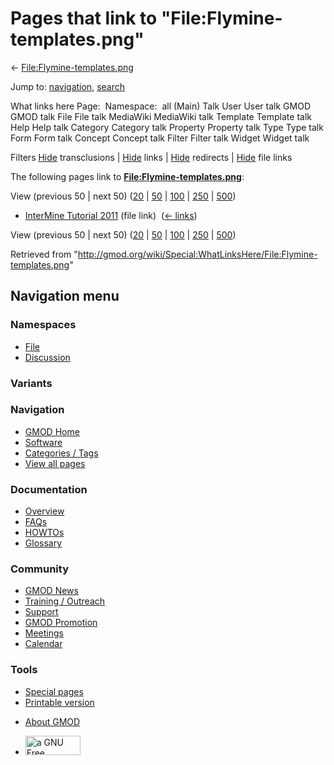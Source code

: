 <div id="mw-page-base" class="noprint">

</div>

<div id="mw-head-base" class="noprint">

</div>

<div id="content" class="mw-body" role="main">

<span id="top"></span>

<div id="mw-js-message" style="display:none;">

</div>



# <span dir="auto">Pages that link to "File:Flymine-templates.png"</span>

<div id="bodyContent">

<div id="contentSub">

←
[File:Flymine-templates.png](/wiki/File:Flymine-templates.png "File:Flymine-templates.png")

</div>

<div id="jump-to-nav" class="mw-jump">

Jump to: [navigation](#mw-navigation), [search](#p-search)

</div>

<div id="mw-content-text">

What links here Page:  Namespace:  all (Main) Talk User User talk GMOD
GMOD talk File File talk MediaWiki MediaWiki talk Template Template talk
Help Help talk Category Category talk Property Property talk Type Type
talk Form Form talk Concept Concept talk Filter Filter talk Widget
Widget talk

Filters
[Hide](/mediawiki/index.php?title=Special:WhatLinksHere/File:Flymine-templates.png&hidetrans=1 "Special:WhatLinksHere/File:Flymine-templates.png")
transclusions \|
[Hide](/mediawiki/index.php?title=Special:WhatLinksHere/File:Flymine-templates.png&hidelinks=1 "Special:WhatLinksHere/File:Flymine-templates.png")
links \|
[Hide](/mediawiki/index.php?title=Special:WhatLinksHere/File:Flymine-templates.png&hideredirs=1 "Special:WhatLinksHere/File:Flymine-templates.png")
redirects \|
[Hide](/mediawiki/index.php?title=Special:WhatLinksHere/File:Flymine-templates.png&hideimages=1 "Special:WhatLinksHere/File:Flymine-templates.png")
file links

The following pages link to
**[File:Flymine-templates.png](/wiki/File:Flymine-templates.png "File:Flymine-templates.png")**:

View (previous 50 \| next 50)
([20](/mediawiki/index.php?title=Special:WhatLinksHere/File:Flymine-templates.png&limit=20 "Special:WhatLinksHere/File:Flymine-templates.png")
\|
[50](/mediawiki/index.php?title=Special:WhatLinksHere/File:Flymine-templates.png&limit=50 "Special:WhatLinksHere/File:Flymine-templates.png")
\|
[100](/mediawiki/index.php?title=Special:WhatLinksHere/File:Flymine-templates.png&limit=100 "Special:WhatLinksHere/File:Flymine-templates.png")
\|
[250](/mediawiki/index.php?title=Special:WhatLinksHere/File:Flymine-templates.png&limit=250 "Special:WhatLinksHere/File:Flymine-templates.png")
\|
[500](/mediawiki/index.php?title=Special:WhatLinksHere/File:Flymine-templates.png&limit=500 "Special:WhatLinksHere/File:Flymine-templates.png"))

- [InterMine Tutorial
  2011](/wiki/InterMine_Tutorial_2011 "InterMine Tutorial 2011") (file
  link) ‎ <span class="mw-whatlinkshere-tools">([←
  links](/mediawiki/index.php?title=Special:WhatLinksHere&target=InterMine+Tutorial+2011 "Special:WhatLinksHere"))</span>

View (previous 50 \| next 50)
([20](/mediawiki/index.php?title=Special:WhatLinksHere/File:Flymine-templates.png&limit=20 "Special:WhatLinksHere/File:Flymine-templates.png")
\|
[50](/mediawiki/index.php?title=Special:WhatLinksHere/File:Flymine-templates.png&limit=50 "Special:WhatLinksHere/File:Flymine-templates.png")
\|
[100](/mediawiki/index.php?title=Special:WhatLinksHere/File:Flymine-templates.png&limit=100 "Special:WhatLinksHere/File:Flymine-templates.png")
\|
[250](/mediawiki/index.php?title=Special:WhatLinksHere/File:Flymine-templates.png&limit=250 "Special:WhatLinksHere/File:Flymine-templates.png")
\|
[500](/mediawiki/index.php?title=Special:WhatLinksHere/File:Flymine-templates.png&limit=500 "Special:WhatLinksHere/File:Flymine-templates.png"))

</div>

<div class="printfooter">

Retrieved from
"<http://gmod.org/wiki/Special:WhatLinksHere/File:Flymine-templates.png>"

</div>

<div id="catlinks" class="catlinks catlinks-allhidden">

</div>

<div class="visualClear">

</div>

</div>

</div>

<div id="mw-navigation">

## Navigation menu

<div id="mw-head">



<div id="left-navigation">

<div id="p-namespaces" class="vectorTabs" role="navigation"
aria-labelledby="p-namespaces-label">

### Namespaces

- <span id="ca-nstab-image"><a href="/wiki/File:Flymine-templates.png" accesskey="c"
  title="View the file page [c]">File</a></span>
- <span id="ca-talk"><a
  href="/mediawiki/index.php?title=File_talk:Flymine-templates.png&amp;action=edit&amp;redlink=1"
  accesskey="t"
  title="Discussion about the content page [t]">Discussion</a></span>

</div>

<div id="p-variants" class="vectorMenu emptyPortlet" role="navigation"
aria-labelledby="p-variants-label">

### 

### Variants[](#)

<div class="menu">

</div>

</div>

</div>

<div id="right-navigation">





</div>



</div>

</div>

</div>

<div id="mw-panel">

<div id="p-logo" role="banner">

<a href="/wiki/Main_Page"
style="background-image: url(http://gmod.org/images/GMOD-cogs.png);"
title="Visit the main page"></a>

</div>

<div id="p-Navigation" class="portal" role="navigation"
aria-labelledby="p-Navigation-label">

### Navigation

<div class="body">

- <span id="n-GMOD-Home">[GMOD Home](/wiki/Main_Page)</span>
- <span id="n-Software">[Software](/wiki/GMOD_Components)</span>
- <span id="n-Categories-.2F-Tags">[Categories /
  Tags](/wiki/Categories)</span>
- <span id="n-View-all-pages">[View all
  pages](/wiki/Special:AllPages)</span>

</div>

</div>

<div id="p-Documentation" class="portal" role="navigation"
aria-labelledby="p-Documentation-label">

### Documentation

<div class="body">

- <span id="n-Overview">[Overview](/wiki/Overview)</span>
- <span id="n-FAQs">[FAQs](/wiki/Category:FAQ)</span>
- <span id="n-HOWTOs">[HOWTOs](/wiki/Category:HOWTO)</span>
- <span id="n-Glossary">[Glossary](/wiki/Glossary)</span>

</div>

</div>

<div id="p-Community" class="portal" role="navigation"
aria-labelledby="p-Community-label">

### Community

<div class="body">

- <span id="n-GMOD-News">[GMOD News](/wiki/GMOD_News)</span>
- <span id="n-Training-.2F-Outreach">[Training /
  Outreach](/wiki/Training_and_Outreach)</span>
- <span id="n-Support">[Support](/wiki/Support)</span>
- <span id="n-GMOD-Promotion">[GMOD
  Promotion](/wiki/GMOD_Promotion)</span>
- <span id="n-Meetings">[Meetings](/wiki/Meetings)</span>
- <span id="n-Calendar">[Calendar](/wiki/Calendar)</span>

</div>

</div>

<div id="p-tb" class="portal" role="navigation"
aria-labelledby="p-tb-label">

### Tools

<div class="body">

- <span id="t-specialpages"><a href="/wiki/Special:SpecialPages" accesskey="q"
  title="A list of all special pages [q]">Special pages</a></span>
- <span id="t-print"><a
  href="/mediawiki/index.php?title=Special:WhatLinksHere/File:Flymine-templates.png&amp;printable=yes"
  rel="alternate" accesskey="p"
  title="Printable version of this page [p]">Printable version</a></span>

</div>

</div>

</div>

</div>

<div id="footer" role="contentinfo">

- <span id="footer-places-about">[About
  GMOD](/wiki/GMOD:About "GMOD:About")</span>

<!-- -->

- <span id="footer-copyrightico">[<img src="http://www.gnu.org/graphics/gfdl-logo-small.png" width="88"
  height="31" alt="a GNU Free Documentation License" />](http://www.gnu.org/licenses/fdl-1.3.html)</span>




</div>
